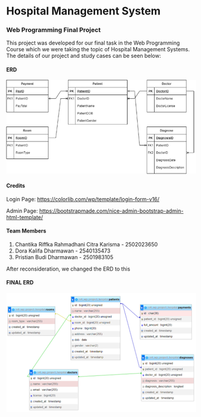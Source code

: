 # Hospital Management System
### Web Programming Final Project

This project was developed for our final task in the Web Programming Course which we were taking the topic of Hospital Management Systems. The details of our project and study cases can be seen below:

#### ERD

![ERD](https://github.com/iannn07/S4-WP-Project-Hospital/blob/main/ERD%20HMS.png)

#### Credits
Login Page: https://colorlib.com/wp/template/login-form-v16/

Admin Page: https://bootstrapmade.com/nice-admin-bootstrap-admin-html-template/

#### Team Members
1. Chantika Riffka Rahmadhani Citra Karisma - 2502023650
2. Dora Kalifa Dharmawan - 2540135473
3. Pristian Budi Dharmawan - 2501983105 

After reconsideration, we changed the ERD to this

#### FINAL ERD
![FINAL ERD](https://github.com/iannn07/S4-WP-Project-Hospital/blob/main/REVISED%20%26%20FINAL%20ERD.png)
